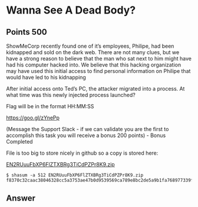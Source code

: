 # Wanna See A Dead Body?

## Points 500

ShowMeCorp recently found one of it’s employees, Philipe, had been kidnapped and sold on the dark web. There are not many clues, but we have a strong reason to believe that the man who sat next to him might have had his computer hacked into. We believe that this hacking organization may have used this initial access to find personal information on Philipe that would have led to his kidnapping

After initial access onto Ted’s PC, the attacker migrated into a process. At what time was this newly injected process launched?

Flag will be in the format HH:MM:SS

https://goo.gl/zYnePp

(Message the Support Slack - if we can validate you are the first to accomplish this task you will receive a bonus 200 points) - Bonus Completed

File is too big to store nicely in github so a copy is stored here:

[EN2RUuuFbXP6FlZTXBRg3TiCdPZPr8K9.zip](https://malicious.link/static/hacktober2018/EN2RUuuFbXP6FlZTXBRg3TiCdPZPr8K9.zip)

```
$ shasum -a 512 EN2RUuuFbXP6FlZTXBRg3TiCdPZPr8K9.zip
f8370c32caac38046328cc5a3753ae47b0d9539569ca789e8bc2de5a9b1fa768977339fb7671ed3f8cc954060f1763aca19603cdef38cc2efe44f16b11621ae7
```

## Answer